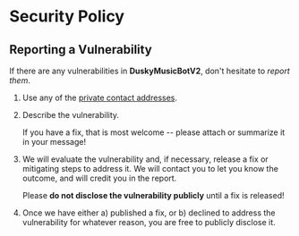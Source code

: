 # Security Policy

## Reporting a Vulnerability

If there are any vulnerabilities in **DuskyMusicBotV2**, don't hesitate to _report them_.

1. Use any of the [private contact addresses](https://github.com/DuskyMusic/DuskyMusicBotV2#support).
2. Describe the vulnerability.

   If you have a fix, that is most welcome -- please attach or summarize it in your message!

3. We will evaluate the vulnerability and, if necessary, release a fix or mitigating steps to address it. We will contact you to let you know the outcome, and will credit you in the report.

   Please **do not disclose the vulnerability publicly** until a fix is released!

4. Once we have either a) published a fix, or b) declined to address the vulnerability for whatever reason, you are free to publicly disclose it.
